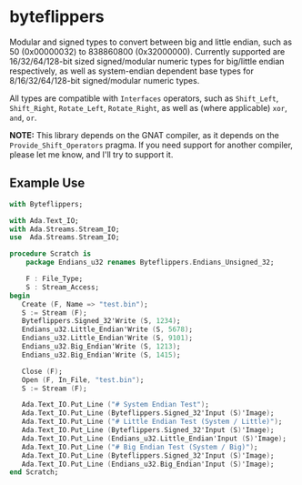 # byteflippers
Modular and signed types to convert between big and little endian, such as 50 (0x00000032) to 838860800 (0x32000000). Currently supported are 16/32/64/128-bit sized signed/modular numeric types for big/little endian respectively, as well as system-endian dependent base types for 8/16/32/64/128-bit signed/modular numeric types.

All types are compatible with `Interfaces` operators, such as `Shift_Left`, `Shift_Right`, `Rotate_Left`, `Rotate_Right`, as well as (where applicable) `xor`, `and`, `or`.

**NOTE:** This library depends on the GNAT compiler, as it depends on the `Provide_Shift_Operators` pragma. If you need support for another compiler, please let me know, and I'll try to support it.

## Example Use
```ada
with Byteflippers;

with Ada.Text_IO;
with Ada.Streams.Stream_IO;
use  Ada.Streams.Stream_IO;

procedure Scratch is
    package Endians_u32 renames Byteflippers.Endians_Unsigned_32;

    F : File_Type;
    S : Stream_Access;
begin
   Create (F, Name => "test.bin");
   S := Stream (F);
   Byteflippers.Signed_32'Write (S, 1234);
   Endians_u32.Little_Endian'Write (S, 5678);
   Endians_u32.Little_Endian'Write (S, 9101);
   Endians_u32.Big_Endian'Write (S, 1213);
   Endians_u32.Big_Endian'Write (S, 1415);

   Close (F);   
   Open (F, In_File, "test.bin");
   S := Stream (F);

   Ada.Text_IO.Put_Line ("# System Endian Test");
   Ada.Text_IO.Put_Line (Byteflippers.Signed_32'Input (S)'Image);
   Ada.Text_IO.Put_Line ("# Little Endian Test (System / Little)");
   Ada.Text_IO.Put_Line (Byteflippers.Signed_32'Input (S)'Image);
   Ada.Text_IO.Put_Line (Endians_u32.Little_Endian'Input (S)'Image);
   Ada.Text_IO.Put_Line ("# Big Endian Test (System / Big)");
   Ada.Text_IO.Put_Line (Byteflippers.Signed_32'Input (S)'Image);
   Ada.Text_IO.Put_Line (Endians_u32.Big_Endian'Input (S)'Image);
end Scratch;
```

